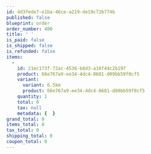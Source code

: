 ```yaml
---
id: 4d3fede7-e1ba-46ce-a219-de19c72b774b
published: false
blueprint: order
order_number: 400
title: ' '
is_paid: false
is_shipped: false
is_refunded: false
items:
  -
    id: 21ec173f-72ac-4536-b8d3-a16f44c2b197
    product: 66e767a9-ee34-4dc4-8681-d09bb59f0cf5
    variant:
      variant: 6.5km
      product: 66e767a9-ee34-4dc4-8681-d09bb59f0cf5
    quantity: 1
    total: 0
    tax: null
    metadata: {  }
grand_total: 0
items_total: 0
tax_total: 0
shipping_total: 0
coupon_total: 0
---
```

